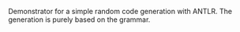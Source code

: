 Demonstrator for a simple random code generation with ANTLR.
The generation is purely based on the grammar.
